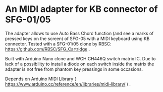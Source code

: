 # An MIDI adapter for KB connector of SFG-01/05 

The adapter allows to use Auto Bass Chord function (and see a marks of pressed keys on the screen) of SFG-05 with a MIDI keyboard using KB connector. Tested with a SFG-01/05 clone by RBSC: https://github.com/RBSC/SFG_Cartridge .

Built with Arduino Nano clone and WCH CH446Q switch matrix IC. Due to lack of a possibility to install a diode on each switch inside the matrix the adapter is not free from phantom key pressings in some occasions.

Depends on Arduino MIDI Library ( https://www.arduino.cc/reference/en/libraries/midi-library/ ) .
